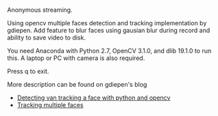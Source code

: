 Anonymous streaming. 

Using opencv multiple faces detection and tracking implementation by gdiepen. Add feature to blur faces using gausian blur during record and ability to save video to disk.

You need Anaconda with Python 2.7, OpenCV 3.1.0, and dlib 19.1.0 to run this. A laptop or PC with camera is also required.

Press q to exit.

More description can be found on gdiepen's blog 
* [Detecting van tracking a face with python and opencv](https://www.guidodiepen.nl/2017/02/detecting-and-tracking-a-face-with-python-and-opencv/)
* [Tracking multiple faces](https://www.guidodiepen.nl/2017/02/tracking-multiple-faces/)
